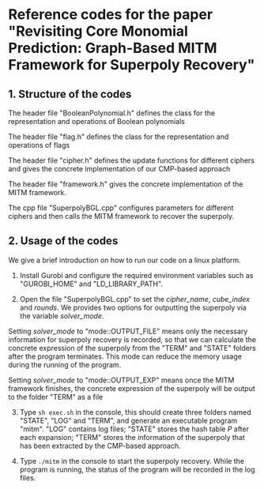 # Reference codes for the paper "Revisiting Core Monomial Prediction: Graph-Based MITM Framework for Superpoly Recovery"

## 1. Structure of the codes

The header file "BooleanPolynomial.h" defines the class for the representation and operations of Boolean polynomials

The header file "flag.h" defines the class for the representation and operations of flags

The header file "cipher.h" defines the update functions for different ciphers and gives the concrete implementation of our CMP-based approach

The header file "framework.h" gives the concrete implementation of the MITM framework. 

The cpp file "SuperpolyBGL.cpp" configures parameters for different ciphers and then calls the MITM framework to recover the superpoly.

## 2. Usage of the codes
We give a brief introduction on how to run our code on a linux platform.

1. Install Gurobi and configure the required environment variables such as "GUROBI_HOME" and "LD_LIBRARY_PATH".

2. Open the file "SuperpolyBGL.cpp" to set the *cipher_name*, *cube_index* and *rounds*. 
We provides two options for outputting the superpoly via the variable *solver_mode*. 

Setting *solver_mode* to "mode::OUTPUT_FILE" means only the necessary information for superpoly recovery is recorded, so that we can calculate the concrete expression of the superpoly from the "TERM" and "STATE" folders after the program terminates. This mode can reduce the memory usage during the running of the program.

Setting *solver_mode* to "mode::OUTPUT_EXP" means once the MITM framework finishes, the concrete expression of the superpoly will be output to the folder "TERM" as a file 

3. Type `sh exec.sh` in the console, this should create three folders named "STATE", "LOG" and "TERM", and generate an executable program "mitm". "LOG" contains log files; "STATE" stores the hash table $P$ after each expansion; "TERM" 
stores the information of the superpoly that has been extracted by the CMP-based approach.

4. Type `./mitm` in the console to start the superpoly recovery. While the program is running, the status of the program will be recorded in the log files.
